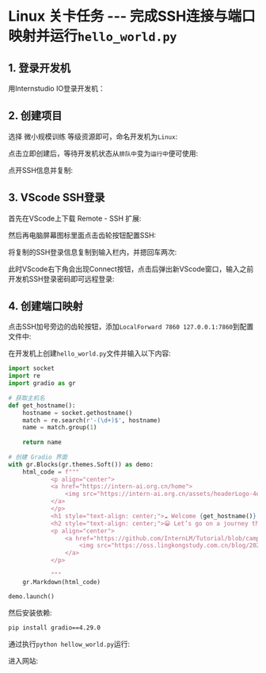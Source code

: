 # Linux 关卡任务 --- 完成SSH连接与端口映射并运行`hello_world.py`

## 1. 登录开发机
用Internstudio IO登录开发机：

## 2. 创建项目
选择 微小规模训练 等级资源即可，命名开发机为`Linux`:

点击立即创建后，等待开发机状态从`排队中`变为`运行中`便可使用:

点开SSH信息并复制:


## 3. VScode SSH登录
首先在VScode上下载 Remote - SSH 扩展:

然后再电脑屏幕图标里面点击齿轮按钮配置SSH:

将复制的SSH登录信息复制到输入栏内，并摁回车两次:

此时VScode右下角会出现Connect按钮，点击后弹出新VScode窗口，输入之前开发机SSH登录密码即可远程登录:


## 4. 创建端口映射
点击SSH加号旁边的齿轮按钮，添加`LocalForward 7860 127.0.0.1:7860`到配置文件中:


在开发机上创建`hello_world.py`文件并输入以下内容:
```python
import socket
import re
import gradio as gr
 
# 获取主机名
def get_hostname():
    hostname = socket.gethostname()
    match = re.search(r'-(\d+)$', hostname)
    name = match.group(1)
    
    return name
 
# 创建 Gradio 界面
with gr.Blocks(gr.themes.Soft()) as demo:
    html_code = f"""
            <p align="center">
            <a href="https://intern-ai.org.cn/home">
                <img src="https://intern-ai.org.cn/assets/headerLogo-4ea34f23.svg" alt="Logo" width="20%" style="border-radius: 5px;">
            </a>
            </p>
            <h1 style="text-align: center;">☁️ Welcome {get_hostname()} user, welcome to the ShuSheng LLM Practical Camp Course!</h1>
            <h2 style="text-align: center;">😀 Let’s go on a journey through ShuSheng Island together.</h2>
            <p align="center">
                <a href="https://github.com/InternLM/Tutorial/blob/camp3">
                    <img src="https://oss.lingkongstudy.com.cn/blog/202406301604074.jpg" alt="Logo" width="20%" style="border-radius: 5px;">
                </a>
            </p>

            """
    gr.Markdown(html_code)

demo.launch()
```

然后安装依赖:
```bash
pip install gradio==4.29.0
```
通过执行`python hellow_world.py`运行:

进入网站:

